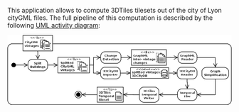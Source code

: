 This application allows to compute 3DTiles tilesets out of the
city of Lyon cityGML files. The full pipeline of this computation is
described by the following [UML activity diagram](https://www.uml-diagrams.org/activity-diagrams.html):

![Tiler Activity Diagram](./Images/TilerActivityDiagramWithoutRendering.png)
